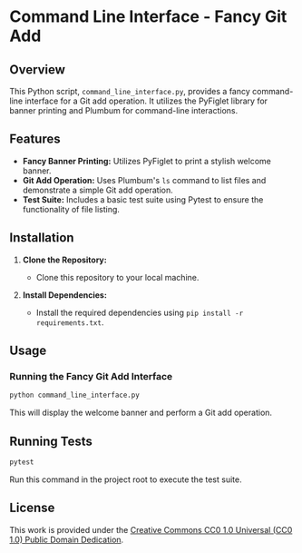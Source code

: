 # Command Line Interface - Fancy Git Add

## Overview

This Python script, `command_line_interface.py`, provides a fancy command-line interface for a Git add operation. It utilizes the PyFiglet library for banner printing and Plumbum for command-line interactions.

## Features

- **Fancy Banner Printing:** Utilizes PyFiglet to print a stylish welcome banner.
- **Git Add Operation:** Uses Plumbum's `ls` command to list files and demonstrate a simple Git add operation.
- **Test Suite:** Includes a basic test suite using Pytest to ensure the functionality of file listing.

## Installation

1. **Clone the Repository:**
   - Clone this repository to your local machine.

2. **Install Dependencies:**
   - Install the required dependencies using `pip install -r requirements.txt`.

## Usage

### Running the Fancy Git Add Interface

```bash
python command_line_interface.py
```

This will display the welcome banner and perform a Git add operation.

## Running Tests

```bash
pytest
```

Run this command in the project root to execute the test suite.

## License

This work is provided under the [Creative Commons CC0 1.0 Universal (CC0 1.0) Public Domain Dedication](https://creativecommons.org/publicdomain/zero/1.0/).

